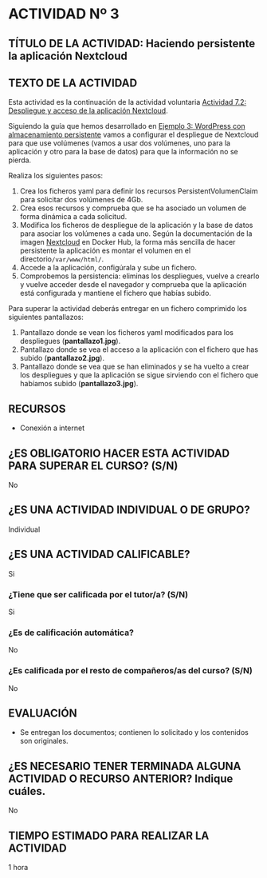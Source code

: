 # ACTIVIDAD Nº 3

## TÍTULO DE LA ACTIVIDAD: Haciendo persistente la aplicación Nextcloud 

## TEXTO DE LA ACTIVIDAD

Esta actividad es la continuación de la actividad voluntaria [Actividad 7.2: Despliegue y acceso de la aplicación Nextcloud](../modulo7/actividad2.md).

Siguiendo la guía que hemos desarrollado en [Ejemplo 3: WordPress con almacenamiento persistente](wordpress.md) vamos a configurar el despliegue de Nextcloud para que use volúmenes (vamos a usar dos volúmenes, uno para la aplicación y otro para la base de datos) para que la información no se pierda.

Realiza los siguientes pasos:

1. Crea los ficheros yaml para definir los recursos PersistentVolumenClaim para solicitar dos volúmenes de 4Gb.
2. Crea esos recursos y comprueba que se ha asociado un volumen de forma dinámica a cada solicitud.
3. Modifica los ficheros de despliegue de la aplicación y la base de datos para asociar los volúmenes a cada uno. Según la documentación de la imagen [Nextcloud](https://hub.docker.com/_/nextcloud) en Docker Hub, la forma más sencilla de hacer persistente la aplicación es montar el volumen en el directorio`/var/www/html/`.
5. Accede a la aplicación, configúrala y sube un fichero.
6. Comprobemos la persistencia: eliminas los despliegues, vuelve a crearlo y vuelve acceder desde el navegador y comprueba que la aplicación está configurada y mantiene el fichero que habías subido.

Para superar la actividad deberás entregar en un fichero comprimido los siguientes pantallazos:

1. Pantallazo donde se vean los ficheros yaml modificados para los despliegues (**pantallazo1.jpg**).
2. Pantallazo donde se vea el acceso a la aplicación con el fichero que has subido (**pantallazo2.jpg**).
3. Pantallazo donde se vea que se han eliminados y se ha vuelto a crear los despliegues y que la aplicación se sigue sirviendo con el fichero que habíamos subido (**pantallazo3.jpg**).

## RECURSOS

* Conexión a internet

## ¿ES OBLIGATORIO HACER ESTA ACTIVIDAD PARA SUPERAR EL CURSO? (S/N)

No

## ¿ES UNA ACTIVIDAD INDIVIDUAL O DE GRUPO?

Individual

## ¿ES UNA ACTIVIDAD CALIFICABLE?

Si

### ¿Tiene que ser calificada por el tutor/a? (S/N) 

Si

### ¿Es de calificación automática?

No

### ¿Es calificada por el resto de compañeros/as del curso? (S/N)

No

## EVALUACIÓN

* Se entregan los documentos; contienen lo solicitado y los contenidos son originales.

## ¿ES NECESARIO TENER TERMINADA ALGUNA ACTIVIDAD O RECURSO ANTERIOR? Indique cuáles.

No

## TIEMPO ESTIMADO PARA REALIZAR LA ACTIVIDAD

1 hora
